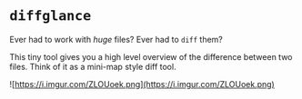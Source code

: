 # `diffglance`

Ever had to work with _huge_ files? Ever had to `diff` them?

This tiny tool gives you a high level overview of the difference between two
files. Think of it as a mini-map style diff tool.

![https://i.imgur.com/ZLOUoek.png](https://i.imgur.com/ZLOUoek.png)
